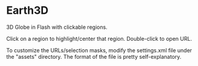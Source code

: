 Earth3D
=======

3D Globe in Flash with clickable regions.

Click on a region to highlight/center that region.
Double-click to open URL.

To customize the URLs/selection masks, modify the settings.xml file under the "assets" directory.
The format of the file is pretty self-explanatory.